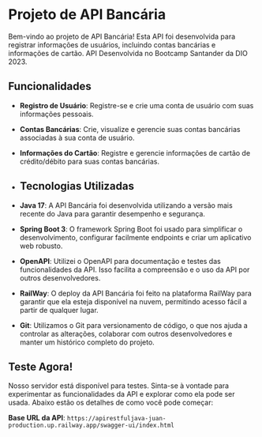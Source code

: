 # Projeto de API Bancária

Bem-vindo ao projeto de API Bancária! Esta API foi desenvolvida para registrar informações de usuários, incluindo contas bancárias e informações de cartão. API Desenvolvida no Bootcamp Santander da DIO 2023.

## Funcionalidades

- **Registro de Usuário**: Registre-se e crie uma conta de usuário com suas informações pessoais.

- **Contas Bancárias**: Crie, visualize e gerencie suas contas bancárias associadas à sua conta de usuário.

- **Informações do Cartão**: Registre e gerencie informações de cartão de crédito/débito para suas contas bancárias.

- ## Tecnologias Utilizadas

- **Java 17**: A API Bancária foi desenvolvida utilizando a versão mais recente do Java para garantir desempenho e segurança.

- **Spring Boot 3**: O framework Spring Boot foi usado para simplificar o desenvolvimento, configurar facilmente endpoints e criar um aplicativo web robusto.

- **OpenAPI**: Utilizei o OpenAPI para documentação e testes das funcionalidades da API. Isso facilita a compreensão e o uso da API por outros desenvolvedores.

- **RailWay**: O deploy da API Bancária foi feito na plataforma RailWay para garantir que ela esteja disponível na nuvem, permitindo acesso fácil a partir de qualquer lugar.

- **Git**: Utilizamos o Git para versionamento de código, o que nos ajuda a controlar as alterações, colaborar com outros desenvolvedores e manter um histórico completo do projeto.


## Teste Agora!

Nosso servidor está disponível para testes. Sinta-se à vontade para experimentar as funcionalidades da API e explorar como ela pode ser usada. Abaixo estão os detalhes de como você pode começar:

**Base URL da API**: `https://apirestfuljava-juan-production.up.railway.app/swagger-ui/index.html`


